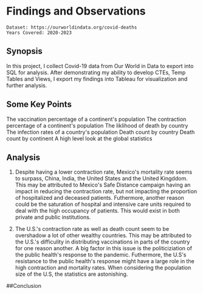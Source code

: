 # Findings and Observations

    Dataset: https://ourworldindata.org/covid-deaths 
    Years Covered: 2020-2023

## Synopsis
In this project, I collect Covid-19 data from Our World in Data to export into SQL for analysis. After demonstrating my ability to develop CTEs, Temp Tables and Views, I export my findings into Tableau for visualization and further analysis. 

## Some Key Points
The vaccination percentage of a continent's population 
The contraction percentage of a continent's population
The liklihood of death by country
The infection rates of a country's population
Death count by country
Death count by continent
A high level look at the global statistics

## Analysis
1) Despite having a lower contraction rate, Mexico's mortality rate seems to surpass, China, India, the United States and the United Kingddom. This may be attributed to Mexico's Safe Distance campaign having an impact in reducing the contraction rate, but not impacting the proportion of hospitalized and deceased patients.
Futhermore, another reason could be the saturation of hospital and intensive care units required to deal with the high occupancy of patients. This would exist in both private and public institutions. 

3) The U.S.'s contraction rate as well as death count seem to be overshadow a lot of other wealthy countries. This may be attributed to the U.S.'s difficulity in distributing vaccinations in parts of the country for one reason another. A big factor in this issue is the politiciziation of the public health's response to the pandemic.
Futhermore, the U.S's resistance to the public health's response might have a large role in the high contraction and mortality rates. When considering the population size of the U.S, the statistics are astonishing.

##Conclusion
